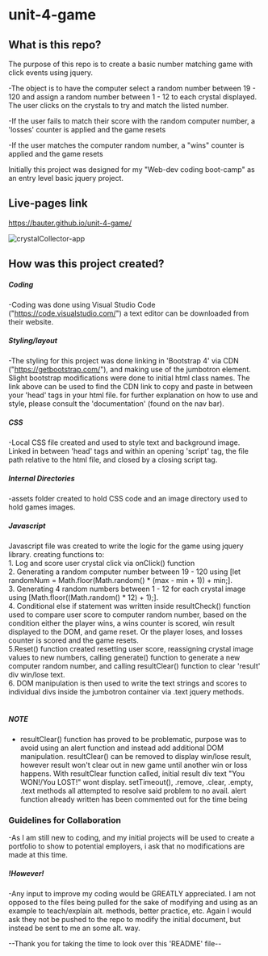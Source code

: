 # unit-4-game

## What is this repo? ##

The purpose of this repo is to create a basic number matching game with click events using jquery.

-The object is to have the computer select a random number between 19 - 120 and assign a random number between 1 - 12 to each crystal displayed. The user clicks on the crystals to try and match the listed number.

-If the user fails to match their score with the random computer number, a 'losses' counter is applied and the game resets
  
-If the user matches the computer random number, a "wins" counter is applied and the game resets


Initially this project was designed for my "Web-dev coding boot-camp" as an entry level basic jquery project.

## Live-pages link ##

https://bauter.github.io/unit-4-game/

![crystalCollector-app](crystalCollector.gif)

## How was this project created? ##

##### Coding  #####
-Coding was done using Visual Studio Code ("https://code.visualstudio.com/") a text editor can be downloaded from their website.

##### Styling/layout #####
-The styling for this project was done linking in 'Bootstrap 4' via CDN ("https://getbootstrap.com/"), and making use of the jumbotron element. Slight bootstrap modifications were done to initial html class names. The link above can be used to find the CDN link to copy and paste in between your 'head' tags in your html file. for further explanation on how to use and style, please consult the 'documentation' (found on the nav bar).

##### CSS #####
-Local CSS file created and used to style text and background image. Linked in between 'head' tags and within an opening 'script' tag, the file path relative to the html file, and closed by a closing script tag. 

##### Internal Directories #####
-assets folder created to hold CSS code and an image directory used to hold games images. 

##### Javascript #####
Javascript file was created to write the logic for the game using jquery library. creating functions to: <br>
    1. Log and score user crystal click via onClick() function <br>
    2. Generating a random computer number between 19 - 120 using [let randomNum = Math.floor(Math.random() * (max - min + 1)) + min;]. <br>
    3. Generating 4 random numbers between 1 - 12 for each crystal image using [Math.floor((Math.random() * 12) + 1);]. <br>
    4. Conditional else if statement was written inside resultCheck() function used to compare user score to computer random number, based on the condition either the player wins, a wins counter is scored, win result displayed to the DOM, and  game reset. Or the player loses, and losses counter is scored and the game resets. <br>
    5.Reset() function created resetting user score, reassigning crystal image values to new numbers, calling generate() function to generate a new computer random number, and calling resultClear() function to clear 'result' div win/lose text. <br>
    6. DOM manipulation is then used to write the text strings and scores to individual divs inside the jumbotron container via .text jquery methods. <br><br>

##### NOTE 
- resultClear() function has proved to be problematic, purpose was to avoid using an alert function and instead add additional DOM manipulation. resultClear() can be removed to display win/lose result, however result won't clear out in new game until another win or loss happens. With resultClear function called, initial result div text "You WON!/You LOST!" wont display. setTimeout(), .remove, .clear, .empty, .text methods all attempted to resolve said problem to no avail. alert function already written has been commented out for the time being

### Guidelines for Collaboration ###

-As I am still new to coding, and my initial projects will be used to create a portfolio to show to potential employers, i ask that no modifications are made at this time.

##### !However! #####

 -Any input to improve my coding would be GREATLY appreciated. I am not opposed to the files being pulled for the sake of modifying and using as an example to teach/explain alt. methods, better practice, etc. Again I would ask they not be pushed to the repo to modify the initial document, but instead be sent to me an some alt. way.

 --Thank you for taking the time to look over this 'README' file--